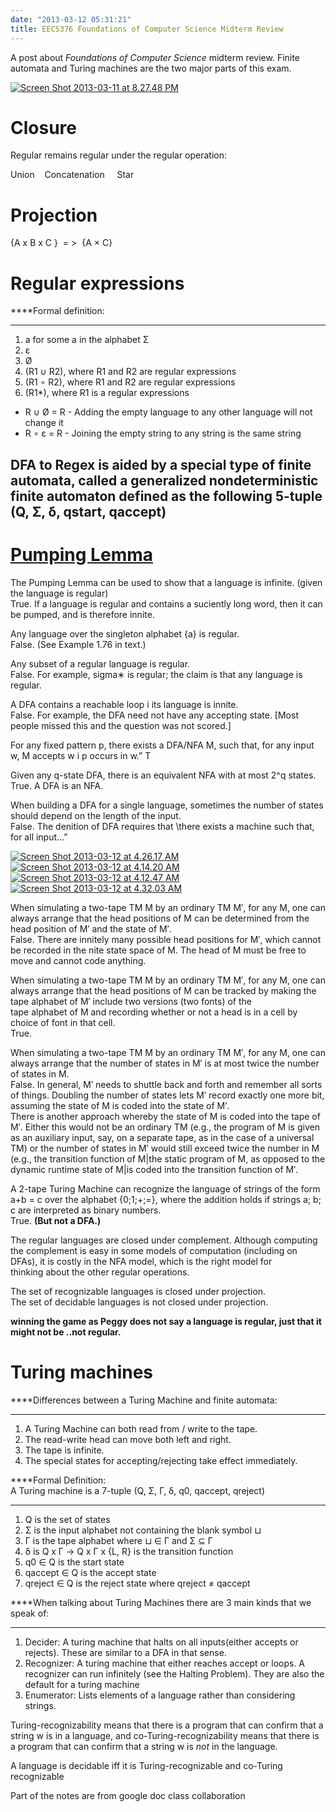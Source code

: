```yaml
---
date: "2013-03-12 05:31:21"
title: EECS376 Foundations of Computer Science Midterm Review
---
```


A post about *Foundations of Computer Science* midterm review. Finite automata and Turing machines are the two major parts of this exam.

[![Screen Shot 2013-03-11 at 8.27.48 PM](https://architech-blog.s3-ap-southeast-1.amazonaws.com/content/images/uploads/2013/03/Screen-Shot-2013-03-11-at-8.27.48-PM.png)](https://architech-blog.s3-ap-southeast-1.amazonaws.com/content/images/uploads/2013/03/Screen-Shot-2013-03-11-at-8.27.48-PM.png)

# Closure

Regular remains regular under the regular operation:

Union    Concatenation     Star

# Projection

{A x B x C }  = >  {A × C}

# Regular expressions

\*\*\*\*Formal definition:

---

1. a for some a in the alphabet Σ
2. ε
3. Ø
4. (R1 ∪ R2), where R1 and R2 are regular expressions
5. (R1 ∘ R2), where R1 and R2 are regular expressions
6. (R1\*), where R1 is a regular expressions

-   R ∪ Ø = R - Adding the empty language to any other language will not change it
-   R ∘ ε = R - Joining the empty string to any string is the same string

## DFA to Regex **is aided by a special type of finite automata, called a generalized nondeterministic finite automaton defined as the following 5-tuple (Q, Σ, δ, qstart, qaccept)**

# [**Pumping Lemma**](http://stackoverflow.com/questions/461619/in-laymens-terms-what-is-the-pumping-lemma/1933405#1933405)

The Pumping Lemma can be used to show that a language is infinite. (given the language is regular)  
 True. If a language is regular and contains a suciently long word, then it can be pumped, and is therefore innite.

Any language over the singleton alphabet {a} is regular.  
 False. (See Example 1.76 in text.)

Any subset of a regular language is regular.  
 False. For example, sigma∗ is regular; the claim is that any language is regular.

A DFA contains a reachable loop i its language is innite.  
 False. For example, the DFA need not have any accepting state. [Most people missed this and the question was not scored.]

For any fixed pattern p, there exists a DFA/NFA M, such that, for any input w, M accepts w i p occurs in w.” T

Given any q-state DFA, there is an equivalent NFA with at most 2^q states.  
 True. A DFA is an NFA.

When building a DFA for a single language, sometimes the number of states should depend on the length of the input.  
 False. The denition of DFA requires that \there exists a machine such that, for all input…”

[![Screen Shot 2013-03-12 at 4.26.17 AM](https://architech-blog.s3-ap-southeast-1.amazonaws.com/content/images/uploads/2013/03/Screen-Shot-2013-03-12-at-4.26.17-AM.png)](https://architech-blog.s3-ap-southeast-1.amazonaws.com/content/images/uploads/2013/03/Screen-Shot-2013-03-12-at-4.26.17-AM.png) [![Screen Shot 2013-03-12 at 4.14.20 AM](https://architech-blog.s3-ap-southeast-1.amazonaws.com/content/images/uploads/2013/03/Screen-Shot-2013-03-12-at-4.14.20-AM.png)](https://architech-blog.s3-ap-southeast-1.amazonaws.com/content/images/uploads/2013/03/Screen-Shot-2013-03-12-at-4.14.20-AM.png) [![Screen Shot 2013-03-12 at 4.12.47 AM](https://architech-blog.s3-ap-southeast-1.amazonaws.com/content/images/uploads/2013/03/Screen-Shot-2013-03-12-at-4.12.47-AM.png)](https://architech-blog.s3-ap-southeast-1.amazonaws.com/content/images/uploads/2013/03/Screen-Shot-2013-03-12-at-4.12.47-AM.png) [![Screen Shot 2013-03-12 at 4.32.03 AM](https://architech-blog.s3-ap-southeast-1.amazonaws.com/content/images/uploads/2013/03/Screen-Shot-2013-03-12-at-4.32.03-AM.png)](https://architech-blog.s3-ap-southeast-1.amazonaws.com/content/images/uploads/2013/03/Screen-Shot-2013-03-12-at-4.32.03-AM.png)

When simulating a two-tape TM M by an ordinary TM M′, for any M, one can always arrange that the head positions of M can be determined from the head position of M′ and the state of M′.  
 False. There are innitely many possible head positions for M′, which cannot be recorded in the nite state space of M. The head of M must be free to move and cannot code anything.

When simulating a two-tape TM M by an ordinary TM M′, for any M, one can always arrange that the head positions of M can be tracked by making the tape alphabet of M′ include two versions (two fonts) of the  
 tape alphabet of M and recording whether or not a head is in a cell by choice of font in that cell.  
 True.

When simulating a two-tape TM M by an ordinary TM M′, for any M, one can always arrange that the number of states in M′ is at most twice the number of states in M.  
 False. In general, M′ needs to shuttle back and forth and remember all sorts of things. Doubling the number of states lets M′ record exactly one more bit, assuming the state of M is coded into the state of M′.  
 There is another approach whereby the state of M is coded into the tape of M′. Either this would not be an ordinary TM (e.g., the program of M is given as an auxiliary input, say, on a separate tape, as in the case of a universal TM) or the number of states in M′ would still exceed twice the number in M (e.g., the transition function of M|the static program of M, as opposed to the dynamic runtime state of M|is coded into the transition function of M′.

A 2-tape Turing Machine can recognize the language of strings of the form a+b = c over the alphabet {0;1;+;=}, where the addition holds if strings a; b; c are interpreted as binary numbers.  
 True. **(But not a DFA.)**

The regular languages are closed under complement. Although computing the complement is easy in some models of computation (including on DFAs), it is costly in the NFA model, which is the right model for  
 thinking about the other regular operations.

The set of recognizable languages is closed under projection.  
 The set of decidable languages is not closed under projection.

**winning the game as Peggy does not say a language is regular, just that it might not be ..not regular.**

# Turing machines

\*\*\*\*Differences between a Turing Machine and finite automata:

---

1. A Turing Machine can both read from / write to the tape.
2. The read-write head can move both left and right.
3. The tape is infinite.
4. The special states for accepting/rejecting take effect immediately.

\*\*\*\*Formal Definition:  
 A Turing machine is a 7-tuple (Q, Σ, Γ, δ, q0, qaccept, qreject)

---

1. Q is the set of states
2. Σ is the input alphabet not containing the blank symbol ⊔
3. Γ is the tape alphabet where ⊔ ∈ Γ and Σ ⊆ Γ
4. δ is Q x Γ → Q x Γ x {L, R} is the transition function
5. q0 ∈ Q is the start state
6. qaccept ∈ Q is the accept state
7. qreject ∈ Q is the reject state where qreject ≠ qaccept

\*\*\*\*When talking about Turing Machines there are 3 main kinds that we speak of:

---

1. Decider: A turing machine that halts on all inputs(either accepts or rejects). These are similar to a DFA in that sense.
2. Recognizer: A turing machine that either reaches accept or loops. A recognizer can run infinitely (see the Halting Problem). They are also the default for a turing machine
3. Enumerator: Lists elements of a language rather than considering strings.

Turing-recognizability means that there is a program that can confirm that a string w is in a language, and co-Turing-recognizability means that there is a program that can confirm that a string w is *not* in the language.

A language is decidable iff it is Turing-recognizable and co-Turing recognizable

Part of the notes are from google doc class collaboration
